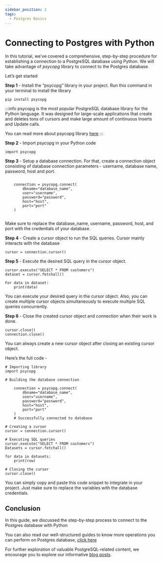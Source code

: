 ```yaml
---
sidebar_position: 2
tags:
  - Postgres Basics
---
```


# Connecting to Postgres with Python

In this tutorial, we've covered a comprehensive, step-by-step procedure for establishing a connection to a PostgreSQL database using Python. We will take advantage of _psycopg_ library to connect to the Postgres database.

Let’s get started

**Step 1** - Install the “psycopg” library in your project. Run this command in your terminal to install the library

```
pip install psycopg
```

:::info
psycopg is the most popular PostgreSQL database library for the Python language. It was designed for large-scale applications that create and deletes tons of cursors and make large amount of continuous Inserts and Update calls.

You can read more about psycopg library [here](https://pypi.org/project/psycopg/)
:::

**Step 2** - Import psycopg in your Python code

```
import psycopg
```

**Step 3** - Setup a database connection. For that, create a connection object consisting of database connection parameters - username, database name, password, host and port.

```

    connection = psycopg.connect(
        dbname="database_name",
        user="username",
        password="password",
        host="host",
        port="port"
    )


```

Make sure to replace the database_name, username, password, host, and port with the credentials of your database.

**Step 4** - Create a cursor object to run the SQL queries. Cursor mainly interacts with the database

```
cursor = connection.cursor()
```

**Step 5** - Execute the desired SQL query in the cursor object.

```
cursor.execute("SELECT * FROM customers")
dataset = cursor.fetchall()

For data in dataset:
    print(data)
```

You can execute your desired query in the cursor object. Also, you can create multiple cursor objects simultaneously to execute multiple SQL queries concurrently.

**Step 6** - Close the created cursor object and connection when their work is done.

```
cursor.close()
connection.close()
```

You can always create a new cursor object after closing an existing cursor object.

Here’s the full code -

```
# Importing library
import psycopg

# Building the database connection

    connection = psycopg.connect(
        dbname="database_name",
        user="username",
        password="password",
        host="host",
        port="port"
    )
    # Successfully connected to database

# Creating a cursor
cursor = connection.cursor()

# Executing SQL queries
cursor.execute("SELECT * FROM customers")
Datasets = cursor.fetchall()

for data in datasets:
    print(row)

# Closing the cursor
cursor.close()

```

You can simply copy and paste this code snippet to integrate in your project. Just make sure to replace the variables with the database credentials.

## Conclusion

In this guide, we discussed the step-by-step process to connect to the Postgres database with Python

You can also read our well-structured guides to know more operations you can perform on Postgres database, [click here](https://tembo.io/docs/category/postgres-guides)

For further exploration of valuable PostgreSQL-related content, we encourage you to explore our informative [blog posts](https://tembo.io/blog).
